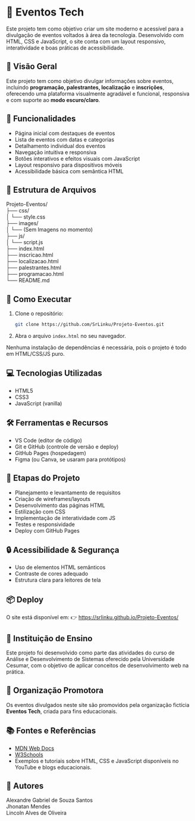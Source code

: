 # 🎉 Eventos Tech

Este projeto tem como objetivo criar um site moderno e acessível para a divulgação de eventos voltados à área da tecnologia. Desenvolvido com HTML, CSS e JavaScript, o site conta com um layout responsivo, interatividade e boas práticas de acessibilidade.

## 🚀 Visão Geral

Este projeto tem como objetivo divulgar informações sobre eventos, incluindo **programação, palestrantes, localização** e **inscrições**,  oferecendo uma plataforma visualmente agradável e funcional, responsiva e com suporte ao **modo escuro/claro**.

## 📌 Funcionalidades

- Página inicial com destaques de eventos
- Lista de eventos com datas e categorias
- Detalhamento individual dos eventos
- Navegação intuitiva e responsiva
- Botões interativos e efeitos visuais com JavaScript
- Layout responsivo para dispositivos móveis
- Acessibilidade básica com semântica HTML

## 📂 Estrutura de Arquivos

Projeto-Eventos/<br>
├── css/<br>
│   └── style.css<br>
├── images/<br>
│   └── (Sem Imagens no momento)<br>
├── js/<br>
│   └── script.js<br>
├── index.html<br>
├── inscricao.html<br>
├── localizacao.html<br>
├── palestrantes.html<br>
├── programacao.html<br>
└── README.md<br>

## 🚀 Como Executar

1. Clone o repositório:
   ```bash
   git clone https://github.com/SrLinku/Projeto-Eventos.git

2. Abra o arquivo `index.html` no seu navegador.

Nenhuma instalação de dependências é necessária, pois o projeto é todo em HTML/CSS/JS puro.

## 💻 Tecnologias Utilizadas

- HTML5
- CSS3
- JavaScript (vanilla)

## 🛠️ Ferramentas e Recursos

- VS Code (editor de código)
- Git e GitHub (controle de versão e deploy)
- GitHub Pages (hospedagem)
- Figma (ou Canva, se usaram para protótipos)

## 🧪 Etapas do Projeto

- Planejamento e levantamento de requisitos
- Criação de wireframes/layouts
- Desenvolvimento das páginas HTML
- Estilização com CSS
- Implementação de interatividade com JS
- Testes e responsividade
- Deploy com GitHub Pages

## 🔒 Acessibilidade & Segurança

- Uso de elementos HTML semânticos
- Contraste de cores adequado
- Estrutura clara para leitores de tela

## 📦 Deploy

O site está disponível em:
👉 https://srlinku.github.io/Projeto-Eventos/

## 🏫 Instituição de Ensino

Este projeto foi desenvolvido como parte das atividades do curso de Análise e Desenvolvimento de Sistemas oferecido pela Universidade Cesumar, com o objetivo de aplicar conceitos de desenvolvimento web na prática.

## 🏢 Organização Promotora

Os eventos divulgados neste site são promovidos pela organização fictícia **Eventos Tech**, criada para fins educacionais. 

## 📚 Fontes e Referências

- [MDN Web Docs](https://developer.mozilla.org/)
- [W3Schools](https://www.w3schools.com/)
- Exemplos e tutoriais sobre HTML, CSS e JavaScript disponíveis no YouTube e blogs educacionais.

## 👥 Autores

Alexandre Gabriel de Souza Santos<br>
Jhonatan Mendes<br>
Lincoln Alves de Oliveira<br>